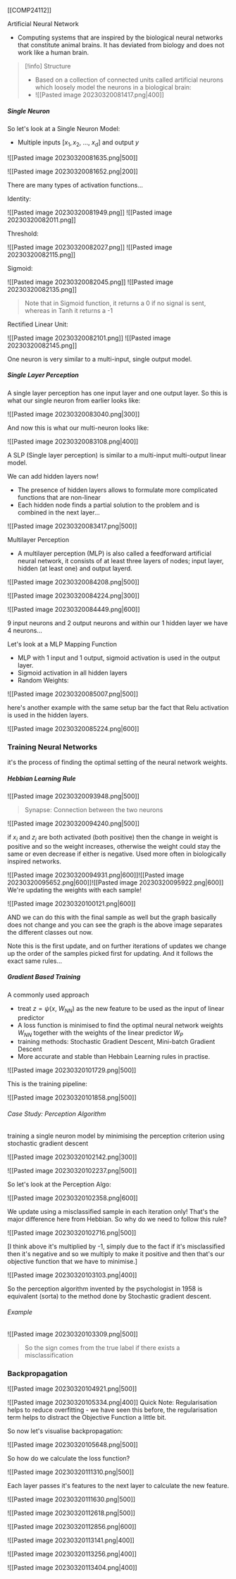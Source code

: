 [[COMP24112]]

Artificial Neural Network
- Computing systems that are inspired by the biological neural networks that constitute animal brains. It has deviated from biology and does not work like a human brain.

>[!info] Structure
>- Based on a collection of connected units called artificial neurons which loosely model the neurons in a biological brain: 
>- ![[Pasted image 20230320081417.png|400]]

##### Single Neuron

So let's look at a Single Neuron Model:
- Multiple inputs $[x_1, x_2,\ ...,\ x_d]$ and output $y$

![[Pasted image 20230320081635.png|500]]

![[Pasted image 20230320081652.png|200]]

There are many types of activation functions...

Identity:

![[Pasted image 20230320081949.png]]
![[Pasted image 20230320082011.png]]


Threshold:

![[Pasted image 20230320082027.png]]
![[Pasted image 20230320082115.png]]

Sigmoid:

![[Pasted image 20230320082045.png]]
![[Pasted image 20230320082135.png]]
> Note that in Sigmoid function, it returns a 0 if no signal is sent, whereas in Tanh it returns a -1

Rectified Linear Unit:

![[Pasted image 20230320082101.png]]
![[Pasted image 20230320082145.png]]

One neuron is very similar to a multi-input, single output model.

##### Single Layer Perception
A single layer perception has one input layer and one output layer. So this is what our single neuron from earlier looks like:

![[Pasted image 20230320083040.png|300]]

And now this is what our multi-neuron looks like:

![[Pasted image 20230320083108.png|400]]

A SLP (Single layer perception) is similar to a multi-input multi-output linear model.

We can add hidden layers now!
- The presence of hidden layers allows to formulate more complicated functions that are non-linear
- Each hidden node finds a partial solution to the problem and is combined in the next layer...

![[Pasted image 20230320083417.png|500]]

Multilayer Perception
- A multilayer perception (MLP) is also called a feedforward artificial neural network, it consists of at least three layers of nodes; input layer, hidden (at least one) and output layerd.

![[Pasted image 20230320084208.png|500]]

![[Pasted image 20230320084224.png|300]]

![[Pasted image 20230320084449.png|600]]

9 input neurons and 2 output neurons and within our 1 hidden layer we have 4 neurons...

Let's look at a MLP Mapping Function
- MLP with 1 input and 1 output, sigmoid activation is used in the output layer.
- Sigmoid activation in all hidden layers
- Random Weights:

![[Pasted image 20230320085007.png|500]]

here's another example with the same setup bar the fact that Relu activation is used in the hidden layers.

![[Pasted image 20230320085224.png|600]]


### Training Neural Networks

it's the process of finding the optimal setting of the neural network weights.

##### Hebbian Learning Rule

![[Pasted image 20230320093948.png|500]]
> Synapse: Connection between the two neurons

![[Pasted image 20230320094240.png|500]]

if $x_i$ and $z_j$ are both activated (both positive) then the change in weight is positive and so the weight increases, otherwise the weight could stay the same or even decrease if either is negative. Used more often in biologically inspired networks.

![[Pasted image 20230320094931.png|600]]![[Pasted image 20230320095652.png|600]]![[Pasted image 20230320095922.png|600]]
We're updating the weights with each sample!

![[Pasted image 20230320100121.png|600]]

AND we can do this with the final sample as well but the graph basically does not change and you can see the graph is the above image separates the different classes out now.

Note this is the first update, and on further iterations of updates we change up the order of the samples picked first for updating. And it follows the exact same rules...

##### Gradient Based Training
A commonly used approach
- treat $z = \psi (x,\ W_{NN})$ as the new feature to be used as the input of linear predictor
- A loss function is minimised to find the optimal neural network weights $W_{NN}$ together with the weights of the linear predictor $W_P$
- training methods: Stochastic Gradient Descent, Mini-batch Gradient Descent
- More accurate and stable than Hebbain Learning rules in practise. 

![[Pasted image 20230320101729.png|500]]

This is the training pipeline:

![[Pasted image 20230320101858.png|500]]

###### Case Study: Perception Algorithm
training a single neuron model by minimising the perception criterion using stochastic gradient descent

![[Pasted image 20230320102142.png|300]]

![[Pasted image 20230320102237.png|500]]

So let's look at the Perception Algo:

![[Pasted image 20230320102358.png|600]]

We update using a misclassified sample in each iteration only! That's the major difference here from Hebbian. So why do we need to follow this rule?

![[Pasted image 20230320102716.png|500]]

[I think above it's multiplied by -1, simply due to the fact if it's misclassified then it's negative and so we multiply to make it positive and then that's our objective function that we have to minimise.]

![[Pasted image 20230320103103.png|400]]

So the perception algorithm invented by the psychologist in 1958 is equivalent (sorta) to the method done by Stochastic gradient descent.

###### Example

![[Pasted image 20230320103309.png|500]]
> So the sign comes from the true label if there exists a misclassification

### Backpropagation

![[Pasted image 20230320104921.png|500]]

![[Pasted image 20230320105334.png|400]]
Quick Note:
Regularisation helps to reduce overfitting - we have seen this before, the regularisation term helps to distract the Objective Function a little bit.

So now let's visualise backpropagation:

![[Pasted image 20230320105648.png|500]]

So how do we calculate the loss function?

![[Pasted image 20230320111310.png|500]]

Each layer passes it's features to the next layer to calculate the new feature.

![[Pasted image 20230320111630.png|500]]

![[Pasted image 20230320112618.png|500]]

![[Pasted image 20230320112856.png|600]]

![[Pasted image 20230320113141.png|400]]

![[Pasted image 20230320113256.png|400]]

![[Pasted image 20230320113404.png|400]]
